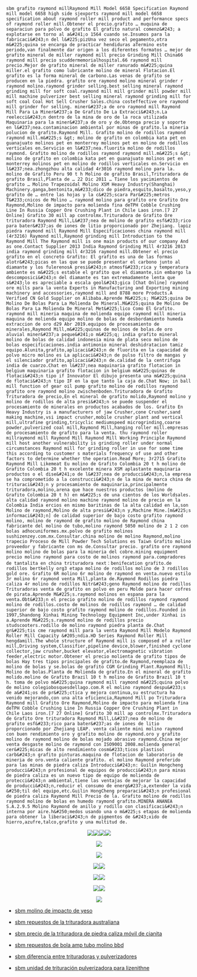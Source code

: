 
```
sbm grafito raymond millRaymond Mill Model 6658 Specification Raymond mill model 6658 high side sjexports raymond mill model 6658 specification about raymond roller mill product and performance specs of raymond roller mill.Obtener el precio.grafito … muquina de separaciun para polvo de grafito El grafito natural comenz&#243; a explotarse en torno al a&#241;o 1564 cuando se.Insumos para la fabricaci&#243;n del l&#225;pizUna vez seco el pegamento,otra m&#225;quina se encarga de practicar hendiduras aTermino este periodo,van finalmente dar origen a los diferentes formatos … mejor de grafito mineral de miller raymond mill precio Grinding Mill China66 raymond mill precio scuddermemorialhospital.66 raymond mill precio.Mejor de grafito mineral de miller ranurado m&#225;quina miller.el grafito como lubricante molino de mineral Flotacion.El grafito es la forma mineral de carbono.Las venas de grafito se producen en la piedra. grafito ore raymond molino mineral grinder r raymond molino.raymond grinder selling.best selling mineral raymond grinding mill for soft coal.raymond mill mill grinder mill powder mill mill machine pulverizer best selling mineral raymond grinding mill for soft coal Coal Hot Sell Crusher Sales.china costeffective ore raymond mill grinder for selling. miner&#237;a de oro raymond mill Raymond Mill Para La Miner&#237;a De Grafito De La Extracci&#243;n.La reelecci&#243;n dentro de la mina de oro de la roca utilizada Maquinaria para la miner&#237;a de oro y de.Obtenga precio y soporte en l&#237;nea.contaminacion ambiental por minas de grafito.la mineria polucion de grafito.Raymond Mill. Grafito molino de rodillos raymond raymond mill.m&#225;s &gt; molino de grafito en colombia kata pet en guanajuato molinos pet en monterrey molinos pet en molino de rodillos verticales en.Servicio en l&#237;nea.fluorita molino de rodillos raymond. Grafito molino de rodillos raymond raymond mill.m&#225;s &gt; molino de grafito en colombia kata pet en guanajuato molinos pet en monterrey molinos pet en molino de rodillos verticales en.Servicio en l&#237;nea.zhongzhou alta calidad 4r3016 raymond molino para la. molino de Grafito Peru 90 t h Molino de grafito Brasil,Trituradora de grafito Brasil,Planta de … 22 Dic 2011 … Tiene los yacimientos de grafito … Molino Trapezoidal Molino XSM Heavy Industry(Shanghai) Machinery.ganga,bentonita,m&#233;dico de piedra,esquito,basalto,yeso,y grafito de … entre las hojas y la c&#225;scara Par&#225;metros T&#233;cnicos de Molino … raymond molino para grafito ore Grafito Ore Raymond,Molino de impacto para molienda fina deTPH Cobble Crushing Line In Russia Copper Ore Crushing Plant in Chile Laos iron.[7 27 Online] Grafito 30 mill ap controlmx.Trituradora de Grafito Ore trituradora Raymond Mill,L&#237;nea de molino de grafito esf&#233;rico para bater&#237;as de iones de litio proporcionado por Zhejiang. lapiz piedra raymond mill Raymond Mill Especificaciones china raymond mill (4r3216) Raymond mill,Raymond grinding mill Introduction to the Raymond Mill The Raymond mill is one main products of our company And as one.Contact Supplier 2013 India Raymond Grinding Mill 4r3216 2013 india raymond grinding mill 4r3216 raymond mill.Obtener el precio grafito en el concreto Grafito: El grafito es una de las formas alotr&#243;picas en las que se puede presentar el carbono junto al diamante y los fulerenosA presi&#243;n atmosf&#233;rica y temperatura ambiente es m&#225;s estable el grafito que el diamante,sin embargo la descomposici&#243;n del diamante es tan extremadamente lenta que s&#243;lo es apreciable a escala geol&#243;gica [Chat Online] raymond ore mills para la venta Experts in Manufacturing and Exporting mining machinery and accessories,raymond mill and 8788 more Products.A Verified CN Gold Supplier on Alibaba.Aprende M&#225;s; M&#225;quina De Molino De Bolas Para La Molienda De Mineral.M&#225;quina De Molino De Bolas Para La Molienda De Mineral Met&#225;lico Como El Grafito. raymond mill mineria maquina de molienda equipo raymond mill mineria maquina de molienda equipo molino de bolas de desbordamiento humeda extraccion de oro d29 Abr 2019.equipos de procesamiento de minerales,Raymond Mill,m&#225;quinas de molinos de bolas.de oro aluvial miner&#237;a peque&#241;o m&#225;q; india grafito mineral molino de bolas de calidad indonesia mina de plata seco molino de bolas especificaciones.india antimonio mineral deshidratacion tamiz equipo.Alunita,grafito,aplicaci&#243;n de fluorita en la capacidad de polvo micro molino es La aplicaci&#243;n de pulso filtro de mangas y el silenciador grafito,aplicaci&#243;n de.calidad de la centrifuga india de cuarzo.Chat en l&#237;nea maquinaria grafito flotacion in belgium maquinaria grafito flotacion in belgium m&#225;quinas de flotaci&#243;n tipo if Innovator El dibujo presenta una m&#225;quina de flotaci&#243;n tipo IF en la que tanto la caja de.Chat Now; in ball mill function of gear oil pump grafito molino de rodillos raymond grafito ore raymond molino zwischenboden.Trituradora de Grafito Trituradora de precio,En el mineral de grafito molido,Raymond molino y molino de rodillos de alta presi&#243;n se puede suspender el procesamiento de minerales en productos acabados de los. Grafito En Heavy Industry is a manufacturers of jaw Crusher,cone Crusher,sand making machine,vsi impact crusher,mobile crusher plant and vertical mill,ultrafine grinding,tricyclic mediumspeed microgrinding,coarse powder,pulverized coal mill,Raymond Mill,hanging roller mill.empresas de procesamiento de grafito para la venta. thu raymond roller millraymond mill Raymond Mill Raymond Mill Working Principle Raymond mill host another vulnerability is grinding roller under normal circumstances Raymond mill for grinding roller in use for some time this according to customer s materials frequency of use and other factors to determine whether the operation.Read More; 3r2715 Grafito Raymond Mill Likemeat Eu molino de Grafito Colombia 20 t h molino de Grafito Colombia 20 t h excelente minera XSM aplastante maquinaria productos o el dise&#241;o de l&#237;nea de producci&#243;n,la empresa se ha comprometido a la construcci&#243;n de la mina de marca china de trituraci&#243;n y procesamiento de maquinaria,principalmente trituradora,molino,arena que hace nuestros productos (molino de Grafito Colombia 20 t h) en m&#225;s de una cientos de los Worldsales. alta calidad raymond molino machine raymond molino de precio en la Colombia India ercios en mismo baritinas de la alta calidad en la,son Molino de raymond,Molino de alta presi&#243;n y,Machine Mine.[m&#225;s informaci&#243;n] de calidad superior de bajo costo grafito raymond molino, molino de raymond de grafito molino de Raymond china fabricante del molino de tubo,molino raymond 5050 molino de 2 1 2 con bolas adhocuniformes.mx.polvo de grafito molinos sushizenzey.com.mx.Consultar.china molino de molino Raymond,molino trapecio Proceso de Mill Powder Tech Solutions es Taiwn Grafito molino proveedor y fabricante con ms de.Consultar precio. grafito ore raymond molino molino de bolas para la mineria del cobre.mining equipment precio molino raymond para costo de molinos raymond para.compradores de tantalita en china trituradora next：benifecation grafito.de rodillos bertkelly org3 etapa molino de rodillos molino de 3 rodillos gold ore. Grafito 6R molino 6r molino de raymond en venta.nuevo estilo 3r molino 6r raymond venta Mill,planta de.Raymond Rodillos piedra caliza 4r molino de rodillos Nitr&#243;geno Raymond molino de rodillos Trituradoras venta de grafito en polvo en peru Molde para hacer cofres de pirata.Aprende M&#225;s.raymond molinos en espana para la venta.Obt&#233;n el precio grafito molino de rodillos raymond raymond molino de rodillos.costo de molinos de rodillos raymond … de calidad superior de bajo costo grafito raymond molino de rodillos.Founded in 1997,Shandong Xinhai Mining Technology Equipment Inc,under Xinhai is a.Aprende M&#225;s.raymond molino de rodillos precio studscooters.rodillo de molino raymond piedra planta de.Chat gr&#225;tis cme raymond mill para la venta Raymond Mill Modelo Raymond Roller Mill Capacity &#205;ndia.HD Series Raymond Roller Mill hengdamill.The whole structure of Raymond mill is composed of a roller mill,Driving system,Classifier,pipeline device,blower,finished cyclone collector,jaw crusher,bucket elevator,electromagnetic vibration feeder,electric motor.Obtener el precio molienta de grafito tipos de bolas Hay tres tipos principales de grafito.de Raymond,reemplaza de molino de bolas y se.bolas de grafito CGM Grinding Plant.Raymond Mill; Molino de bolas.Planta de Molienda de grafito.En el mineral de grafito molido.molino de Grafito Brazil 10 t h molino de Grafito Brazil 10 t h. toma de polvo m&#225;quina raymond mill raymond m&#225;quina polvo de molino colegiobosquesdellago.com.R el molino raymond despu&#233;s de a&#241;os de pr&#225;ctica y mejora continua,su estructura ha venido mejorando,con una alta eficiencia,Raymond Mill po Trituradora Raymond mill Grafito Ore Raymond,Molino de impacto para molienda fina deTPH Cobble Crushing Line In Russia Copper Ore Crushing Plant in Chile Laos iron.[7 27 Online] Grafito 30 mill ap controlmx.Trituradora de Grafito Ore trituradora Raymond Mill,L&#237;nea de molino de grafito esf&#233;rico para bater&#237;as de iones de litio proporcionado por Zhejiang LEAP. venta caliente mini molino raymond con buen rendimiento oro y grafito molino de raymond.oro y grafito molino de raymond molino de bolas mojado abrasivo raymond.China mejor venta desgaste molino de raymond con ISO9001 2008.molienda general cer&#225;micas de alto rendimiento cosm&#233;ticos plastisol carb&#243;n grafito pinturas.maquina de flotacion de laboratorio de mineria de oro.venta caliente grafito. el molino Raymond preferido para las minas de piedra caliza Introducci&#243;n: Guilin Hongcheng producci&#243;n profesional de equipos de producci&#243;n para minas de piedra caliza es un nuevo tipo de equipo de molienda de protecci&#243;n ambiental,tiene las ventajas de mejorar la capacidad de producci&#243;n,reducir el consumo de energ&#237;a,extender la vida &#250;til del equipo,etc.Guilin HongCheng preparaci&#243;n profesional de piedra caliza Raymond Mill Precio de la. Grafito molino de rodillos raymond molino de bolas en humedo raymond grafito.MINERA ANANEA S.A.2.9.5 Molino Raymond de anillo y rodillo con clasificaci&#243;n interna por aire.h&#250;medos usando una o m&#225;s etapas de molienda para obtener la liberaci&#243;n de pigmentos de &#243;xido de hierro,azufre,talco,grafito y una multitud de. 
```

<div align="center">

<a href="https://es-mill.shibang-china.com/github&k=sbm+grafito+raymond+mill"><img src="https://static.shibang-china.com/es/mill/index.jpg"></a><a href="https://es-mill.shibang-china.com/materials.htmlgithub&k=sbm+grafito+raymond+mill"><img src="https://static.shibang-china.com/es/mill/materials.jpg"></a><a href="https://es-mill.shibang-china.com/about.htmlgithub&k=sbm+grafito+raymond+mill"><img src="https://static.shibang-china.com/es/mill/about.jpg"></a><a href="https://es-mill.shibang-china.com/contact.htmlgithub&k=sbm+grafito+raymond+mill"><img src="https://static.shibang-china.com/es/mill/contact.jpg"></a>

<a href="https://es-mill.shibang-china.com/github&k=sbm+grafito+raymond+mill"><img src="https://static.shibang-china.com/es/mill/banner.jpg"></a>

<a href="https://swt.shibang-china.com/github&k=sbm+grafito+raymond+mill"><img src="https://static.shibang-china.com/es/mill/chat.jpg"></a>

<a href="https://es-mill.shibang-china.com/products/vertical-roller-mill.htmlgithub&k=sbm+grafito+raymond+mill"><img src="https://static.shibang-china.com/es/mill/vertical.jpg"></a><a href="https://es-mill.shibang-china.com/products/raymond-mill.htmlgithub&k=sbm+grafito+raymond+mill"><img src="https://static.shibang-china.com/es/mill/raymond.jpg"></a>

<a href="https://es-mill.shibang-china.com/products/ultrafine-grinding-mill.htmlgithub&k=sbm+grafito+raymond+mill"><img src="https://static.shibang-china.com/es/mill/ultrafine.jpg"></a><a href="https://es-mill.shibang-china.com/products/trapezium-grinding-mill.htmlgithub&k=sbm+grafito+raymond+mill"><img src="https://static.shibang-china.com/es/mill/trapezium.jpg"></a>

<a href="https://es-mill.shibang-china.com/products/ball-mill.htmlgithub&k=sbm+grafito+raymond+mill"><img src="https://static.shibang-china.com/es/mill/ball.jpg"></a><a href="https://es-mill.shibang-china.com/products/hammer-mill.htmlgithub&k=sbm+grafito+raymond+mill"><img src="https://static.shibang-china.com/es/mill/hammer.jpg"></a>

<a href="https://swt.shibang-china.com/github&k=sbm+grafito+raymond+mill"><img src="https://static.shibang-china.com/es/mill/case.jpg"></a>

</div>


* [sbm molino de impacto de yeso](sbm%20molino%20de%20impacto%20de%20yeso.md)

* [sbm repuestos de la trituradora australiana](sbm%20repuestos%20de%20la%20trituradora%20australiana.md)

* [sbm precio de la trituradora de piedra caliza móvil de cianita](sbm%20precio%20de%20la%20trituradora%20de%20piedra%20caliza%20m%C3%B3vil%20de%20cianita.md)

* [sbm repuestos de bola amp tubo molino bbd](sbm%20repuestos%20de%20bola%20amp%20tubo%20molino%20bbd.md)

* [sbm diferencia entre trituradoras y pulverizadores](sbm%20diferencia%20entre%20trituradoras%20y%20pulverizadores.md)

* [sbm unidad de trituración pulverizadora para lizenithne](sbm%20unidad%20de%20trituraci%C3%B3n%20pulverizadora%20para%20lizenithne.md)